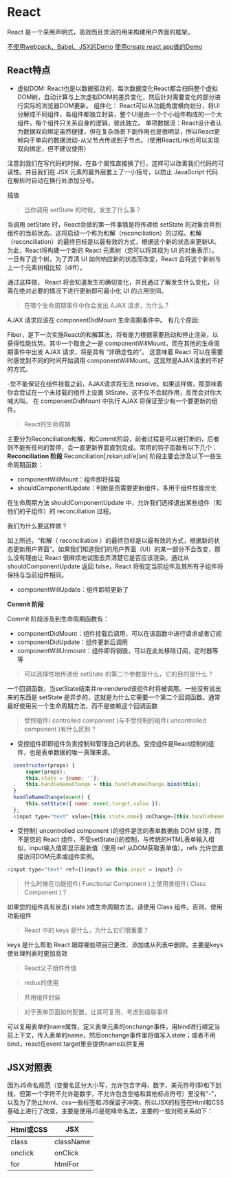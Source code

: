 # React
React 是一个采用声明式，高效而且灵活的用来构建用户界面的框架。

<a href="demo/reactDemo/index.html">不使用webpack、Babel、JSX的Demo</a>
<a href="../tic-tac-toe/build/index.html">使用create react app做的Demo</a>
## React特点

* 虚拟DOM: React也是以数据驱动的，每次数据变化React都会扫码整个虚拟DOM树，自动计算与上次虚拟DOM的差异变化，然后针对需要变化的部分进行实际的浏览器DOM更新。
组件化： React可以从功能角度横向划分，将UI分解成不同组件，各组件都独立封装，整个UI是由一个个小组件构成的一个大组件，每个组件只关系自身的逻辑，彼此独立。
单项数据流：React设计者认为数据双向绑定虽然便捷，但在复杂场景下副作用也是很明显，所以React更倾向于单向的数据流动-从父节点传递到子节点。（使用ReactLink也可以实现双向绑定，但不建议使用）

注意到我们在写代码的时候，在各个属性直接换了行，这样可以改善我们代码的可读性。并且我们在 JSX 元素的最外层套上了一小括号，以防止 JavaScript 代码在解析时自动在换行处添加分号。

插值

> 当你调用 setState 的时候，发生了什么事？

当调用 setState 时，React会做的第一件事情是将传递给 setState 的对象合并到组件的当前状态。这将启动一个称为和解（reconciliation）的过程。和解（reconciliation）的最终目标是以最有效的方式，根据这个新的状态来更新UI。 为此，React将构建一个新的 React 元素树（您可以将其视为 UI 的对象表示）。
一旦有了这个树，为了弄清 UI 如何响应新的状态而改变，React 会将这个新树与上一个元素树相比较（diff）。

通过这样做， React 将会知道发生的确切变化，并且通过了解发生什么变化，只需在绝对必要的情况下进行更新即可最小化 UI 的占用空间。

> 在哪个生命周期事件中你会发出 AJAX 请求，为什么？

AJAX 请求应该在 componentDidMount 生命周期事件中。 有几个原因:

Fiber，是下一次实施React的和解算法，将有能力根据需要启动和停止渲染，以获得性能优势。其中一个取舍之一是 componentWillMount，而在其他的生命周期事件中出发 AJAX 请求，将是具有 “非确定性的”。 这意味着 React 可以在需要时感觉到不同的时间开始调用 componentWillMount。这显然是AJAX请求的不好的方式。

-您不能保证在组件挂载之前，AJAX请求将无法 resolve。如果这样做，那意味着你会尝试在一个未挂载的组件上设置 StState，这不仅不会起作用，反而会对你大喊大叫。 在 componentDidMount 中执行 AJAX 将保证至少有一个要更新的组件。

> React的生命周期

主要分为Reconciliation和解，和Commit阶段，前者过程是可以被打断的，后者则不能有任何的暂停，会一直更新界面直到完成。常用的钩子函数有以下几个：
**Reconciliation 阶段**
Reconciliation[ˌrɛkənˌsɪliˈeʃən] 阶段主要会涉及以下一些生命周期函数：

* componentWillMount：组件即将挂载
* shouldComponentUpdate：判断是否需要更新组件，多用于组件性能优化

在生命周期方法 shouldComponentUpdate 中，允许我们选择退出某些组件（和他们的子组件）的 reconciliation 过程。

我们为什么要这样做？

如上所述，“和解（ reconciliation ）的最终目标是以最有效的方式，根据新的状态更新用户界面”。如果我们知道我们的用户界面（UI）的某一部分不会改变，那么没有理由让 React 很麻烦地试图去弄清楚它是否应该渲染。通过从 shouldComponentUpdate 返回 false，React 将假定当前组件及其所有子组件将保持与当前组件相同。

* componentWillUpdate：组件即将更新了

**Commit 阶段**

Commit 阶段涉及到生命周期函数有：

* componentDidMount：组件挂载后调用，可以在该函数中进行请求或者订阅
* componentDidUpdate：组件更新后调用
* componentWillUnmount：组件即将销毁，可以在此处移除订阅，定时器等等

> 可以选择性地传递给 setState 的第二个参数是什么，它的目的是什么？

一个回调函数，当setState结束并re-rendered该组件时将被调用。一些没有说出来的东西是 setState 是异步的，这就是为什么它需要一个第二个回调函数。通常最好使用另一个生命周期方法，而不是依赖这个回调函数

> 受控组件( controlled component )与不受控制的组件( uncontrolled component )有什么区别？

* 受控组件即即组件负责控制和管理自己的状态。受控组件是React控制的组件，也是表单数据的唯一真理来源。
```javascript
  constructor(props) {
      super(props);
      this.state = {name: ''};
      this.handleNameChange = this.handleNameChange.bind(this);
  }
  handleNameChange(event) {
      this.setState({ name: event.target.value });
  };
  <input type="text" value={this.state.name} onChange={this.handleNameChange}/>
```
* 受控制( uncontrolled component )的组件是您的表单数据由 DOM 处理，而不是您的 React 组件，不受setState()的控制，与传统的HTML表单输入相似，input输入值即显示最新值（使用 ref 从DOM获取表单值）。refs 允许您直接访问DOM元素或组件实例。
```javascript
<input type="text" ref={(input) => this.input = input} />
```

> 什么时候在功能组件( Functional Component )上使用类组件( Class Component )？

如果您的组件具有状态( state )或生命周期方法，请使用 Class 组件。否则，使用功能组件

> React 中的 keys 是什么，为什么它们很重要？

keys 是什么帮助 React 跟踪哪些项目已更改、添加或从列表中删除。主要是keys 使处理列表时更加高效

> React父子组件传值

> redux的使用

> 共用组件封装

<a href="https://www.imooc.com/article/40697"></a>

> 对于表单页面如何配置，让其可复用，考虑到级联事件

可以复用表单的name属性，定义表单元素的onchange事件，用bind进行绑定当前上下文，传入表单的name，然后onchange事件里将值写入state；或者不用bind，react在event.target里会提供name以供复用

## JSX对照表
因为JS命名规范（变量名区分大小写，允许包含字母、数字、美元符号($)和下划线，但第一个字符不允许是数字，不允许包含空格和其他标点符号）里没有“-”，以及为了防止html、css一些标签和JS保留子冲突，所以JSX的标签在Html和CSS基础上进行了改变，主要是使用JS是驼峰命名法，主要的一些对照关系如下：

|Html或CSS|JSX|
|---|---|
|class|className|
|onclick|onClick|
|for|htmlFor|